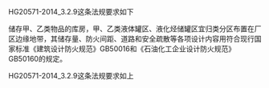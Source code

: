 HG20571-2014_3.2.9这条法规要求如下

储存甲、乙类物品的库房，甲、乙类液体罐区、液化烃储罐区宜归类分区布置在厂区边缘地带，其储存量、防火间距、道路和安全疏散等各项设计内容用符合现行国家标准《建筑设计防火规范》GB50016和《石油化工企业设计防火规范》GB50160的规定。

HG20571-2014_3.2.9这条法规要求如上
